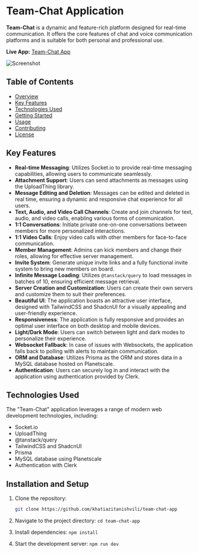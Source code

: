 # Team-Chat Application

**Team-Chat** is a dynamic and feature-rich platform designed for real-time communication. It offers the core features of chat and voice communication platforms and is suitable for both personal and professional use.

**Live App:** [Team-Chat App](https://team-chat-app-production-d0f2.up.railway.app)

![Screenshot](/path/to/screenshot.png)

## Table of Contents

- [Overview](#overview)
- [Key Features](#key-features)
- [Technologies Used](#technologies-used)
- [Getting Started](#getting-started)
- [Usage](#usage)
- [Contributing](#contributing)
- [License](#license)


## Key Features

- **Real-time Messaging**: Utilizes Socket.io to provide real-time messaging capabilities, allowing users to communicate seamlessly.
- **Attachment Support**: Users can send attachments as messages using the UploadThing library.
- **Message Editing and Deletion**: Messages can be edited and deleted in real time, ensuring a dynamic and responsive chat experience for all users.
- **Text, Audio, and Video Call Channels**: Create and join channels for text, audio, and video calls, enabling various forms of communication.
- **1:1 Conversations**: Initiate private one-on-one conversations between members for more personalized interactions.
- **1:1 Video Calls**: Enjoy video calls with other members for face-to-face communication.
- **Member Management**: Admins can kick members and change their roles, allowing for effective server management.
- **Invite System**: Generate unique invite links and a fully functional invite system to bring new members on board.
- **Infinite Message Loading**: Utilizes `@tanstack/query` to load messages in batches of 10, ensuring efficient message retrieval.
- **Server Creation and Customization**: Users can create their own servers and customize them to suit their preferences.
- **Beautiful UI**: The application boasts an attractive user interface, designed with TailwindCSS and ShadcnUI for a visually appealing and user-friendly experience.
- **Responsiveness**: The application is fully responsive and provides an optimal user interface on both desktop and mobile devices.
- **Light/Dark Mode**: Users can switch between light and dark modes to personalize their experience.
- **Websocket Fallback**: In case of issues with Websockets, the application falls back to polling with alerts to maintain communication.
- **ORM and Database**: Utilizes Prisma as the ORM and stores data in a MySQL database hosted on Planetscale.
- **Authentication**: Users can securely log in and interact with the application using authentication provided by Clerk.


## Technologies Used

The "Team-Chat" application leverages a range of modern web development technologies, including:

- Socket.io
- UploadThing
- @tanstack/query
- TailwindCSS and ShadcnUI
- Prisma
- MySQL database using Planetscale
- Authentication with Clerk

## Installation and Setup

1. Clone the repository:

   ```bash
   git clone https://github.com/khatiazitanishvili/team-chat-app

2. Navigate to the project directory: `cd team-chat-app`
3. Install dependencies: `npm install`
4. Start the development server: `npm run dev`


